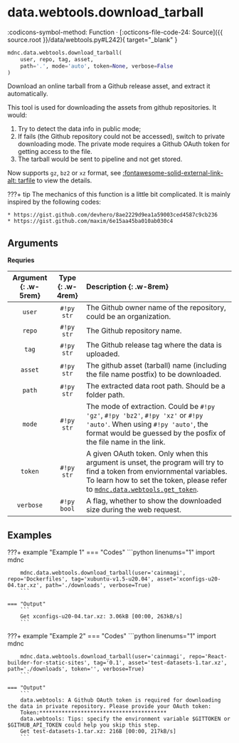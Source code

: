 # data.webtools.download_tarball

:codicons-symbol-method: Function · [:octicons-file-code-24: Source]({{ source.root }}/data/webtools.py#L242){ target="_blank" }

```python
mdnc.data.webtools.download_tarball(
    user, repo, tag, asset,
    path='.', mode='auto', token=None, verbose=False
)
```

Download an online tarball from a Github release asset, and extract it automatically.

This tool is used for downloading the assets from github repositories. It would:

1. Try to detect the data info in public mode;
2. If fails (the Github repository could not be accessed), switch to private downloading mode. The private mode requires a Github OAuth token for getting access to the file.
3. The tarball would be sent to pipeline and not get stored.

Now supports `gz`, `bz2` or `xz` format, see [:fontawesome-solid-external-link-alt: tarfile][pydoc-tarfile] to view the details.

???+ tip
    The mechanics of this function is a little bit complicated. It is mainly inspired by the following codes:
    
    * https://gist.github.com/devhero/8ae2229d9ea1a59003ced4587c9cb236
    * https://gist.github.com/maxim/6e15aa45ba010ab030c4

## Arguments

**Requries**

| Argument {: .w-5rem} | Type {: .w-4rem} | Description {: .w-8rem} |
| :------: | :-----: | :---------- |
| `user`  | `#!py str` | The Github owner name of the repository, could be an organization. |
| `repo`  | `#!py str` | The Github repository name. |
| `tag`   | `#!py str` | The Github release tag where the data is uploaded. |
| `asset` | `#!py str` | The github asset (tarball) name (including the file name postfix) to be downloaded. |
| `path`  | `#!py str` | The extracted data root path. Should be a folder path. |
| `mode`  | `#!py str` | The mode of extraction. Could be `#!py 'gz'`, `#!py 'bz2'`, `#!py 'xz'` or `#!py 'auto'`. When using `#!py 'auto'`, the format would be guessed by the posfix of the file name in the link. |
| `token` | `#!py str` | A given OAuth token. Only when this argument is unset, the program will try to find a token from enviornmental variables. To learn how to set the token, please refer to [`mdnc.data.webtools.get_token`](../get_token). |
| `verbose`  | `#!py bool` | A flag, whether to show the downloaded size during the web request. |

## Examples

???+ example "Example 1"
    === "Codes"
        ```python linenums="1"
        import mdnc

        mdnc.data.webtools.download_tarball(user='cainmagi', repo='Dockerfiles', tag='xubuntu-v1.5-u20.04', asset='xconfigs-u20-04.tar.xz', path='./downloads', verbose=True)
        ```

    === "Output"
        ```
        Get xconfigs-u20-04.tar.xz: 3.06kB [00:00, 263kB/s]
        ```

???+ example "Example 2"
    === "Codes"
        ```python linenums="1"
        import mdnc

        mdnc.data.webtools.download_tarball(user='cainmagi', repo='React-builder-for-static-sites', tag='0.1', asset='test-datasets-1.tar.xz', path='./downloads', token='', verbose=True)
        ```

    === "Output"
        ```
        data.webtools: A Github OAuth token is required for downloading the data in private repository. Please provide your OAuth token:
        Token:****************************************
        data.webtools: Tips: specify the environment variable $GITTOKEN or $GITHUB_API_TOKEN could help you skip this step.
        Get test-datasets-1.tar.xz: 216B [00:00, 217kB/s]
        ```

[pydoc-tarfile]:https://docs.python.org/3/library/tarfile.html "Read and write tar archive files"
